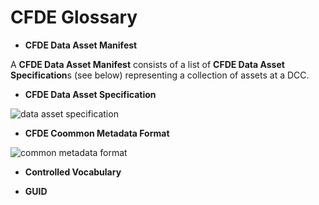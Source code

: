 # CFDE Glossary


* **CFDE Data Asset Manifest**

A **CFDE Data Asset Manifest** consists of a list of **CFDE Data Asset Specification**s (see below) representing a collection of assets at a DCC.

* **CFDE Data Asset Specification**

![data asset specification](https://user-images.githubusercontent.com/40363469/66134046-ac16bc80-e5c5-11e9-9b30-66407a3446e5.png)



* **CFDE Coommon Metadata Format**

![common metadata format](https://user-images.githubusercontent.com/40363469/66134031-a8833580-e5c5-11e9-9cc8-5e4b275fa20c.png)

* **Controlled Vocabulary**

* **GUID**

